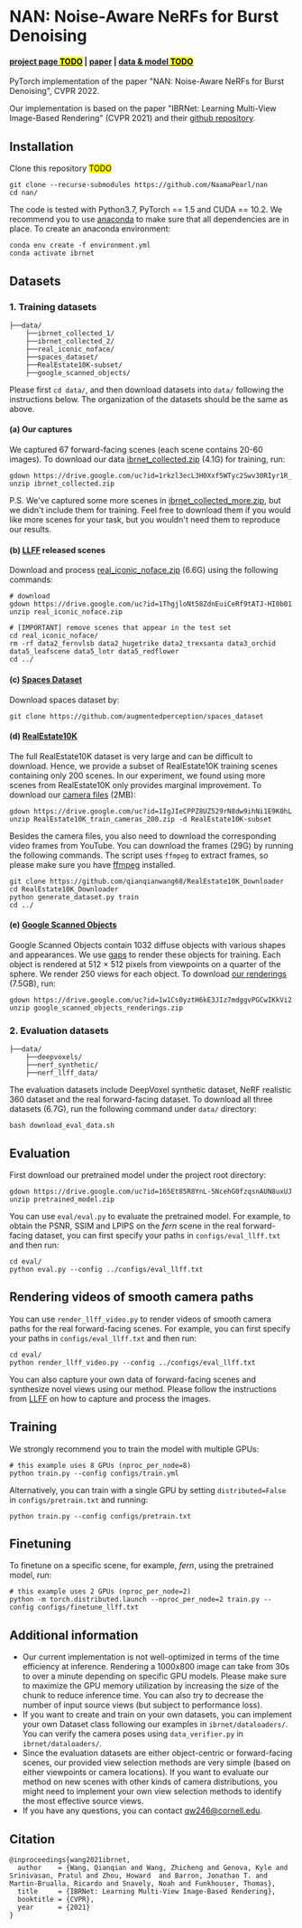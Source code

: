 # NAN: Noise-Aware NeRFs for Burst Denoising
#### [project page <mark>TODO]() | [paper](https://arxiv.org/abs/2204.04668) | [data & model <mark>TODO]()
PyTorch implementation of the paper "NAN: Noise-Aware NeRFs for Burst Denoising", CVPR 2022.

Our implementation is based on the paper "IBRNet: Learning Multi-View Image-Based Rendering" (CVPR 2021) and their [github repository](https://github.com/googleinterns/IBRNet).



## Installation
Clone this repository <mark>TODO
```
git clone --recurse-submodules https://github.com/NaamaPearl/nan 
cd nan/
```

The code is tested with Python3.7, PyTorch == 1.5 and CUDA == 10.2. We recommend you to use [anaconda](https://www.anaconda.com/) to make sure that all dependencies are in place. To create an anaconda environment:
```
conda env create -f environment.yml
conda activate ibrnet
```

## Datasets

### 1. Training datasets
```
├──data/
    ├──ibrnet_collected_1/
    ├──ibrnet_collected_2/
    ├──real_iconic_noface/
    ├──spaces_dataset/
    ├──RealEstate10K-subset/
    ├──google_scanned_objects/

```
Please first `cd data/`, and then download datasets into `data/` following the instructions below. The organization of the datasets should be the same as above.

#### (a) **Our captures**
We captured 67 forward-facing scenes (each scene contains 20-60 images). To download our data [ibrnet_collected.zip](https://drive.google.com/file/d/1rkzl3ecL3H0Xxf5WTyc2Swv30RIyr1R_/view?usp=sharing) (4.1G) for training, run:
```
gdown https://drive.google.com/uc?id=1rkzl3ecL3H0Xxf5WTyc2Swv30RIyr1R_
unzip ibrnet_collected.zip
```

P.S. We've captured some more scenes in [ibrnet_collected_more.zip](https://drive.google.com/file/d/1Uxw0neyiIn3Ve8mpRsO6A06KfbqNrWuq/view?usp=sharing), but we didn't include them for training. Feel free to download them if you would like more scenes for your task, but you wouldn't need them to reproduce our results.
#### (b) [**LLFF**](https://bmild.github.io/llff/) released scenes
Download and process [real_iconic_noface.zip](https://drive.google.com/drive/folders/1M-_Fdn4ajDa0CS8-iqejv0fQQeuonpKF) (6.6G) using the following commands:
```angular2
# download 
gdown https://drive.google.com/uc?id=1ThgjloNt58ZdnEuiCeRf9tATJ-HI0b01
unzip real_iconic_noface.zip

# [IMPORTANT] remove scenes that appear in the test set
cd real_iconic_noface/
rm -rf data2_fernvlsb data2_hugetrike data2_trexsanta data3_orchid data5_leafscene data5_lotr data5_redflower
cd ../
``` 
#### (c) [**Spaces Dataset**](https://github.com/augmentedperception/spaces_dataset)
Download spaces dataset by:
```
git clone https://github.com/augmentedperception/spaces_dataset
```


#### (d) [**RealEstate10K**](https://google.github.io/realestate10k/)
The full RealEstate10K dataset is very large and can be difficult to download.
Hence, we provide a subset of RealEstate10K training scenes containing only 200 scenes. In our experiment, we found using more scenes from RealEstate10K only provides marginal improvement. To download our [camera files](https://drive.google.com/file/d/1IgJIeCPPZ8UZ529rN8dw9ihNi1E9K0hL/view?usp=sharing) (2MB):

```
gdown https://drive.google.com/uc?id=1IgJIeCPPZ8UZ529rN8dw9ihNi1E9K0hL
unzip RealEstate10K_train_cameras_200.zip -d RealEstate10K-subset
```
Besides the camera files, you also need to download the corresponding video frames from YouTube. You can download the frames (29G) by running the following commands. The script uses `ffmpeg` to extract frames, so please make sure you have [ffmpeg](https://ffmpeg.org/) installed.

```
git clone https://github.com/qianqianwang68/RealEstate10K_Downloader
cd RealEstate10K_Downloader
python generate_dataset.py train
cd ../
```

#### (e) [**Google Scanned Objects**](https://app.ignitionrobotics.org/GoogleResearch/fuel/collections/Google%20Scanned%20Objects)
Google Scanned Objects contain 1032 diffuse objects with various shapes and appearances.
We use [gaps](https://github.com/tomfunkhouser/gaps) to render these objects for training. Each object is rendered at 512 × 512 pixels
from viewpoints on a quarter of the sphere. We render 250
views for each object. To download [our renderings](https://drive.google.com/file/d/1w1Cs0yztH6kE3JIz7mdggvPGCwIKkVi2/view?usp=sharing) (7.5GB), run:
```
gdown https://drive.google.com/uc?id=1w1Cs0yztH6kE3JIz7mdggvPGCwIKkVi2
unzip google_scanned_objects_renderings.zip
```

### 2. Evaluation datasets
```
├──data/
    ├──deepvoxels/
    ├──nerf_synthetic/
    ├──nerf_llff_data/
```
The evaluation datasets include DeepVoxel synthetic dataset, NeRF realistic 360 dataset and the real forward-facing dataset. To download all three datasets (6.7G), run the following command under `data/` directory:
```
bash download_eval_data.sh
```

## Evaluation
First download our pretrained model under the project root directory:
```
gdown https://drive.google.com/uc?id=165Et85R8YnL-5NcehG0fzqsnAUN8uxUJ
unzip pretrained_model.zip
```

You can use `eval/eval.py` to evaluate the pretrained model. For example, to obtain the PSNR, SSIM and LPIPS on the *fern* scene in the real forward-facing dataset, you can first specify your paths in `configs/eval_llff.txt` and then run:
```
cd eval/
python eval.py --config ../configs/eval_llff.txt
``` 
## Rendering videos of smooth camera paths
You can use `render_llff_video.py` to render videos of smooth camera paths for the real forward-facing scenes. For example, you can first specify your paths in `configs/eval_llff.txt` and then run:
```
cd eval/
python render_llff_video.py --config ../configs/eval_llff.txt
```
You can also capture your own data of forward-facing scenes and synthesize novel views using our method. Please follow the instructions from [LLFF](https://github.com/Fyusion/LLFF) on how to capture and process the images. 


## Training
We strongly recommend you to train the model with multiple GPUs:
```
# this example uses 8 GPUs (nproc_per_node=8) 
python train.py --config configs/train.yml
```
Alternatively, you can train with a single GPU by setting `distributed=False` in `configs/pretrain.txt` and running:
```
python train.py --config configs/pretrain.txt
```

## Finetuning
To finetune on a specific scene, for example, *fern*, using the pretrained model, run:
```
# this example uses 2 GPUs (nproc_per_node=2) 
python -m torch.distributed.launch --nproc_per_node=2 train.py --config configs/finetune_llff.txt
```

## Additional information
- Our current implementation is not well-optimized in terms of the time efficiency at inference. Rendering a 1000x800 image can take from 30s to over a minute depending on specific GPU models. Please make sure to maximize the GPU memory utilization by increasing the size of the chunk to reduce inference time. You can also try to decrease the number of input source views (but subject to performance loss).  
- If you want to create and train on your own datasets, you can implement your own Dataset class following our examples in `ibrnet/dataloaders/`. You can verify the camera poses using `data_verifier.py` in `ibrnet/dataloaders/`.
- Since the evaluation datasets are either object-centric or forward-facing scenes, our provided view selection methods are very simple (based on either viewpoints or camera locations). If you want to evaluate our method on new scenes with other kinds of camera distributions, you might need to implement your own view selection methods to identify the most effective source views.
- If you have any questions, you can contact qw246@cornell.edu.
## Citation
```
@inproceedings{wang2021ibrnet,
  author    = {Wang, Qianqian and Wang, Zhicheng and Genova, Kyle and Srinivasan, Pratul and Zhou, Howard  and Barron, Jonathan T. and Martin-Brualla, Ricardo and Snavely, Noah and Funkhouser, Thomas},
  title     = {IBRNet: Learning Multi-View Image-Based Rendering},
  booktitle = {CVPR},
  year      = {2021}
}

```
